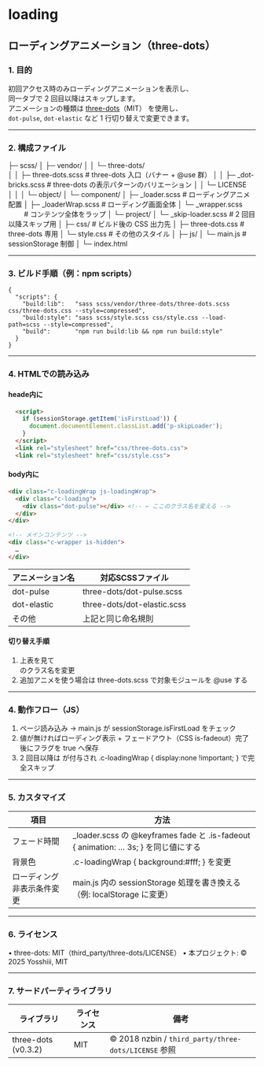 # loading

## ローディングアニメーション（three-dots）


### 1. 目的
初回アクセス時のみローディングアニメーションを表示し、  
同一タブで 2 回目以降はスキップします。  
アニメーションの種類は [three-dots](https://github.com/nzbin/three-dots)（MIT） を使用し、  
`dot-pulse`, `dot-elastic` など 1 行切り替えで変更できます。

---

### 2. 構成ファイル

├─ scss/
│  ├─ vendor/
│  │   └─ three-dots/          
│  │       ├─ three-dots.scss  # three-dots 入口（バナー + @use 群）
│  │       ├─ _dot-bricks.scss # three-dots の表示パターンのバリエーション
│  │       └─ LICENSE          
│  │
│  └─ object/
│      └─ component/
│          ├─ _loader.scss       # ローディングアニメ配置
│          ├─ _loaderWrap.scss   # ローディング画面全体
│          └─ _wrapper.scss  　　 # コンテンツ全体をラップ
│      └─ project/
│          └─ _skip-loader.scss   # 2 回目以降スキップ用
│
├─ css/                           # ビルド後の CSS 出力先
│  ├─ three-dots.css              # three-dots 専用
│  └─ style.css                   # その他のスタイル
│
├─ js/
│  └─ main.js                     # sessionStorage 制御
│
└─ index.html

---

### 3. ビルド手順（例：npm scripts）

```jsonc
{
  "scripts": {
    "build:lib":   "sass scss/vendor/three-dots/three-dots.scss css/three-dots.css --style=compressed",
    "build:style": "sass scss/style.scss css/style.css --load-path=scss --style=compressed",
    "build":       "npm run build:lib && npm run build:style"
  }
}
```

---

### 4. HTMLでの読み込み
#### heade内に
```html
  <script>
    if (sessionStorage.getItem('isFirstLoad')) {
      document.documentElement.classList.add('p-skipLoader');
    }
  </script>
  <link rel="stylesheet" href="css/three-dots.css">
  <link rel="stylesheet" href="css/style.css">
```

#### body内に

```html
<div class="c-loadingWrap js-loadingWrap">
  <div class="c-loading">
    <div class="dot-pulse"></div> <!-- ← ここのクラス名を変える -->
  </div>
</div>

<!-- メインコンテンツ -->
<div class="c-wrapper is-hidden">
  …
</div>
```

| アニメーション名 | 対応SCSSファイル |
|---------------|----------------|
| dot-pulse | three-dots/dot-pulse.scss |
| dot-elastic | three-dots/dot-elastic.scss |
| その他 | 上記と同じ命名規則 |

#### 切り替え手順
1.	上表を見て <div class="dot-◯◯"></div> のクラス名を変更
2.	追加アニメを使う場合は three-dots.scss で対象モジュールを @use する

---

### 4. 動作フロー（JS）
1.	ページ読み込み → main.js が sessionStorage.isFirstLoad をチェック
2.	値が無ければローディング表示 + フェードアウト（CSS is-fadeout）完了後にフラグを true へ保存
3.	2 回目以降は <html class="p-skipLoader"> が付与され .c-loadingWrap { display:none !important; } で完全スキップ

---

### 5. カスタマイズ
| 項目  | 方法   |
|------|-------|
| フェード時間 | _loader.scss の @keyframes fade と .is-fadeout { animation: … 3s; } を同じ値にする|
| 背景色      | .c-loadingWrap { background:#fff; } を変更
| ローディング非表示条件変更  | main.js 内の sessionStorage 処理を書き換える（例: localStorage に変更）|


---

### 6. ライセンス
•	three-dots: MIT（third_party/three-dots/LICENSE）
•	本プロジェクト: © 2025 Yosshiii, MIT

---

### 7. サードパーティライブラリ

| ライブラリ | ライセンス | 備考 |
|------------|-----------|------|
| three-dots (v0.3.2) | MIT | © 2018 nzbin / `third_party/three-dots/LICENSE` 参照 |
